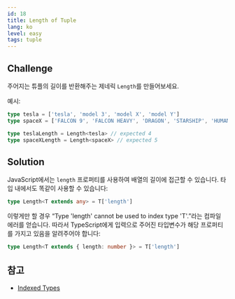 ```yaml
---
id: 18
title: Length of Tuple
lang: ko
level: easy
tags: tuple
---
```


## Challenge

주어지는 튜플의 길이를 반환해주는 제네릭 `Length`를 만들어보세요.

예시:

```ts
type tesla = ['tesla', 'model 3', 'model X', 'model Y']
type spaceX = ['FALCON 9', 'FALCON HEAVY', 'DRAGON', 'STARSHIP', 'HUMAN SPACEFLIGHT']

type teslaLength = Length<tesla> // expected 4
type spaceXLength = Length<spaceX> // expected 5
```

## Solution

JavaScript에서는 `length` 프로퍼티를 사용하여 배열의 길이에 접근할 수 있습니다.
타입 내에서도 똑같이 사용할 수 있습니다:

```ts
type Length<T extends any> = T['length']
```

이렇게만 할 경우 “Type 'length' cannot be used to index type 'T'.”라는 컴파일 에러를 얻습니다.
따라서 TypeScript에게 입력으로 주어진 타입변수가 해당 프로퍼티를 가지고 있음을 알려주어야 합니다:

```ts
type Length<T extends { length: number }> = T['length']
```

## 참고

- [Indexed Types](https://www.typescriptlang.org/docs/handbook/2/indexed-access-types.html)
